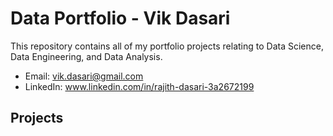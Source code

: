 # Data Portfolio - Vik Dasari
This repository contains all of my portfolio projects relating to Data Science, Data Engineering, and Data Analysis.

* Email: vik.dasari@gmail.com
* LinkedIn: www.linkedin.com/in/rajith-dasari-3a2672199

## Projects

